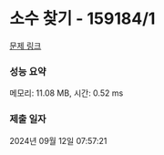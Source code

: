 # 소수 찾기 - 159184/1 

[문제 링크](https://level.goorm.io/exam/159184/%EC%86%8C%EC%88%98-%EC%B0%BE%EA%B8%B0/quiz/1) 

### 성능 요약

메모리: 11.08 MB, 시간: 0.52 ms

### 제출 일자

2024년 09월 12일 07:57:21


